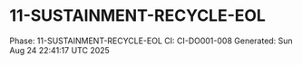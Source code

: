 # 11-SUSTAINMENT-RECYCLE-EOL
Phase: 11-SUSTAINMENT-RECYCLE-EOL
CI: CI-DO001-008
Generated: Sun Aug 24 22:41:17 UTC 2025
